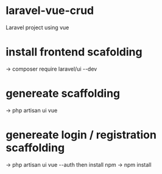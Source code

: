 # laravel-vue-crud
Laravel project using vue

# install frontend scafolding
-> composer require laravel/ui --dev

# genereate  scaffolding
-> php artisan ui vue

# genereate login / registration scaffolding
-> php artisan ui vue --auth
then install npm 
-> npm install 
